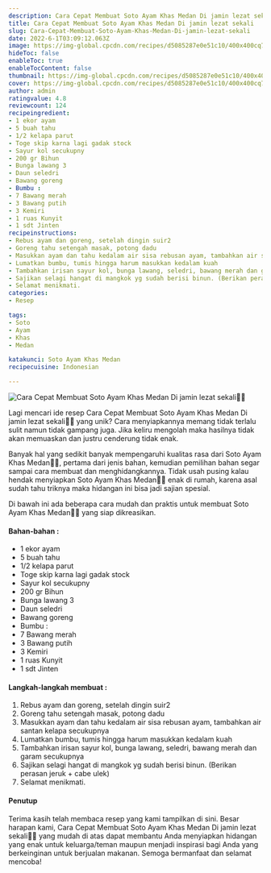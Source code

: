 ```yaml
---
description: Cara Cepat Membuat Soto Ayam Khas Medan Di jamin lezat sekali"
title: Cara Cepat Membuat Soto Ayam Khas Medan Di jamin lezat sekali
slug: Cara-Cepat-Membuat-Soto-Ayam-Khas-Medan-Di-jamin-lezat-sekali
date: 2022-6-1T03:09:12.063Z
image: https://img-global.cpcdn.com/recipes/d5085287e0e51c10/400x400cq70/photo.jpg
hideToc: false
enableToc: true
enableTocContent: false
thumbnail: https://img-global.cpcdn.com/recipes/d5085287e0e51c10/400x400cq70/photo.jpg
cover: https://img-global.cpcdn.com/recipes/d5085287e0e51c10/400x400cq70/photo.jpg
author: admin
ratingvalue: 4.8
reviewcount: 124
recipeingredient:
- 1 ekor ayam
- 5 buah tahu
- 1/2 kelapa parut
- Toge skip karna lagi gadak stock
- Sayur kol secukupny
- 200 gr Bihun
- Bunga lawang 3
- Daun seledri
- Bawang goreng
- Bumbu :
- 7 Bawang merah
- 3 Bawang putih
- 3 Kemiri
- 1 ruas Kunyit
- 1 sdt Jinten
recipeinstructions:
- Rebus ayam dan goreng, setelah dingin suir2
- Goreng tahu setengah masak, potong dadu
- Masukkan ayam dan tahu kedalam air sisa rebusan ayam, tambahkan air santan kelapa secukupnya
- Lumatkan bumbu, tumis hingga harum masukkan kedalam kuah
- Tambahkan irisan sayur kol, bunga lawang, seledri, bawang merah dan garam secukupnya
- Sajikan selagi hangat di mangkok yg sudah berisi binun. (Berikan perasan jeruk + cabe ulek)
- Selamat menikmati.
categories:
- Resep

tags:
- Soto
- Ayam
- Khas
- Medan

katakunci: Soto Ayam Khas Medan
recipecuisine: Indonesian

---
```


![Cara Cepat Membuat Soto Ayam Khas Medan Di jamin lezat sekali👩‍🍳](https://img-global.cpcdn.com/recipes/d5085287e0e51c10/400x400cq70/photo.jpg)

Lagi mencari ide resep Cara Cepat Membuat Soto Ayam Khas Medan Di jamin lezat sekali👩‍🍳 yang unik? Cara menyiapkannya memang tidak terlalu sulit namun tidak gampang juga. Jika keliru mengolah maka hasilnya tidak akan memuaskan dan justru cenderung tidak enak.

Banyak hal yang sedikit banyak mempengaruhi kualitas rasa dari Soto Ayam Khas Medan👩‍🍳, pertama dari jenis bahan, kemudian pemilihan bahan segar sampai cara membuat dan menghidangkannya. Tidak usah pusing kalau hendak menyiapkan Soto Ayam Khas Medan👩‍🍳 enak di rumah, karena asal sudah tahu triknya maka hidangan ini bisa jadi sajian spesial.

Di bawah ini ada beberapa cara mudah dan praktis untuk membuat Soto Ayam Khas Medan👩‍🍳 yang siap dikreasikan.

<!--inarticleads1-->

#### Bahan-bahan :

- 1 ekor ayam
- 5 buah tahu
- 1/2 kelapa parut
- Toge skip karna lagi gadak stock
- Sayur kol secukupny
- 200 gr Bihun
- Bunga lawang 3
- Daun seledri
- Bawang goreng
- Bumbu :
- 7 Bawang merah
- 3 Bawang putih
- 3 Kemiri
- 1 ruas Kunyit
- 1 sdt Jinten

<!--inarticleads2-->

#### Langkah-langkah membuat :

1. Rebus ayam dan goreng, setelah dingin suir2
1. Goreng tahu setengah masak, potong dadu
1. Masukkan ayam dan tahu kedalam air sisa rebusan ayam, tambahkan air santan kelapa secukupnya
1. Lumatkan bumbu, tumis hingga harum masukkan kedalam kuah
1. Tambahkan irisan sayur kol, bunga lawang, seledri, bawang merah dan garam secukupnya
1. Sajikan selagi hangat di mangkok yg sudah berisi binun. (Berikan perasan jeruk + cabe ulek)
1. Selamat menikmati.

#### Penutup

Terima kasih telah membaca resep yang kami tampilkan di sini. Besar harapan kami, Cara Cepat Membuat Soto Ayam Khas Medan Di jamin lezat sekali👩‍🍳 yang mudah di atas dapat membantu Anda menyiapkan hidangan yang enak untuk keluarga/teman maupun menjadi inspirasi bagi Anda yang berkeinginan untuk berjualan makanan. Semoga bermanfaat dan selamat mencoba!